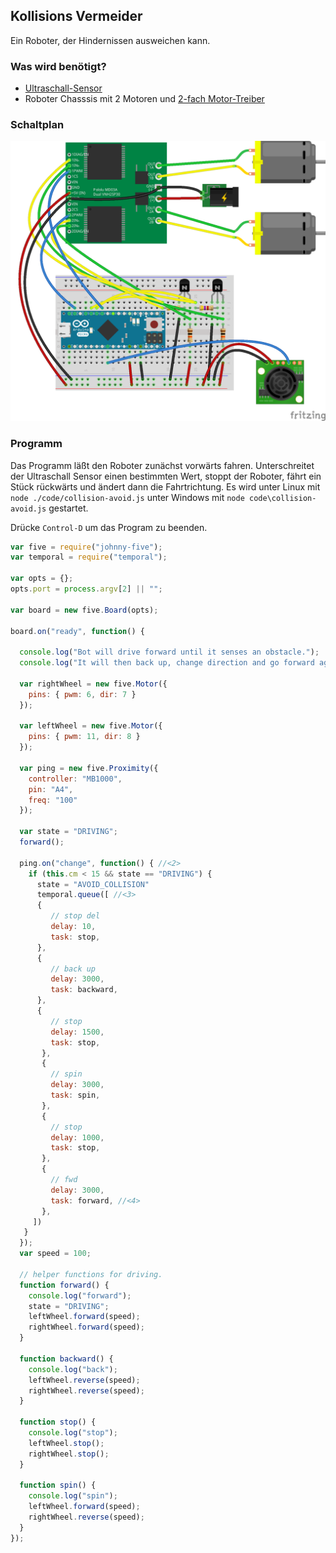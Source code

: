 ## Kollisions Vermeider

Ein Roboter, der Hindernissen ausweichen kann.

### Was wird benötigt?

* [Ultraschall-Sensor](./ultrasonic)
* Roboter Chasssis mit 2 Motoren und [2-fach Motor-Treiber](./dual-motor)

### Schaltplan

![Verdrahtung](../../images/circ/collision-avoid_Steckplatine.png)

### Programm

Das Programm läßt den Roboter zunächst vorwärts fahren. Unterschreitet der Ultraschall Sensor einen bestimmten Wert, stoppt der Roboter, fährt ein Stück rückwärts und ändert dann die Fahrtrichtung. Es wird unter Linux mit `node ./code/collision-avoid.js` unter Windows mit `node code\collision-avoid.js` gestartet.

Drücke `Control-D` um das Program zu beenden.

```javascript
var five = require("johnny-five");
var temporal = require("temporal");

var opts = {};
opts.port = process.argv[2] || "";

var board = new five.Board(opts);

board.on("ready", function() {

  console.log("Bot will drive forward until it senses an obstacle.");
  console.log("It will then back up, change direction and go forward again");

  var rightWheel = new five.Motor({
    pins: { pwm: 6, dir: 7 }
  });

  var leftWheel = new five.Motor({
    pins: { pwm: 11, dir: 8 }
  });

  var ping = new five.Proximity({
    controller: "MB1000",
    pin: "A4",
    freq: "100"
  });

  var state = "DRIVING";
  forward();

  ping.on("change", function() { //<2>
    if (this.cm < 15 && state == "DRIVING") {
      state = "AVOID_COLLISION"
      temporal.queue([ //<3>
      {
         // stop del           
         delay: 10,
         task: stop,
      },
      {
         // back up
         delay: 3000,
         task: backward,
      },
      {
         // stop
         delay: 1500,
         task: stop,
       },
       {
         // spin
         delay: 3000,
         task: spin, 
       },
       {
         // stop
         delay: 1000,
         task: stop,
       },
       {
         // fwd
         delay: 3000,
         task: forward, //<4>
       },
     ])
   }
  });
  var speed = 100;

  // helper functions for driving.
  function forward() {
    console.log("forward");
    state = "DRIVING";
    leftWheel.forward(speed);
    rightWheel.forward(speed);
  }

  function backward() {
    console.log("back");
    leftWheel.reverse(speed);
    rightWheel.reverse(speed);
  }

  function stop() {
    console.log("stop");
    leftWheel.stop();
    rightWheel.stop();
  }

  function spin() {
    console.log("spin");
    leftWheel.forward(speed);
    rightWheel.reverse(speed);
  }
}); 
```
